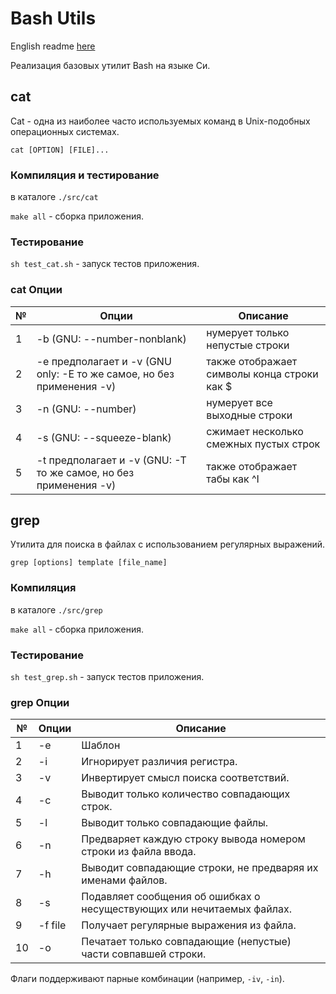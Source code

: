 # Bash Utils

English readme [here](./README.md)

Реализация базовых утилит Bash на языке Си.


## cat
Cat - одна из наиболее часто используемых команд в Unix-подобных операционных системах. 

`cat [OPTION] [FILE]...`

### Компиляция и тестирование

в каталоге `./src/cat`

`make all` - сборка приложения.

### Тестирование

`sh test_cat.sh` - запуск тестов приложения.

### cat Опции

| № | Опции | Описание |
| ------ | ------ | ------ |
| 1 | -b (GNU: --number-nonblank) | нумерует только непустые строки |
| 2 | -e предполагает и -v (GNU only: -E то же самое, но без применения -v) | также отображает символы конца строки как $  |
| 3 | -n (GNU: --number) | нумерует все выходные строки |
| 4 | -s (GNU: --squeeze-blank) | сжимает несколько смежных пустых строк |
| 5 | -t предполагает и -v (GNU: -T то же самое, но без применения -v) | также отображает табы как ^I |


## grep

Утилита для поиска в файлах с использованием регулярных выражений.

`grep [options] template [file_name]`

### Компиляция

в каталоге `./src/grep`

`make all` - сборка приложения.

### Тестирование

`sh test_grep.sh` - запуск тестов приложения.

### grep Опции

| № | Опции | Описание |
| ------ | ------ | ------ |
| 1 | -e | Шаблон |
| 2 | -i | Игнорирует различия регистра.  |
| 3 | -v | Инвертирует смысл поиска соответствий. |
| 4 | -c | Выводит только количество совпадающих строк. |
| 5 | -l | Выводит только совпадающие файлы.  |
| 6 | -n | Предваряет каждую строку вывода номером строки из файла ввода. |
| 7 | -h | Выводит совпадающие строки, не предваряя их именами файлов. |
| 8 | -s | Подавляет сообщения об ошибках о несуществующих или нечитаемых файлах. |
| 9 | -f file | Получает регулярные выражения из файла. |
| 10 | -o | Печатает только совпадающие (непустые) части совпавшей строки. |

Флаги поддерживают парные комбинации (например, `-iv`, `-in`).
